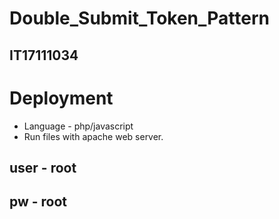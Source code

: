 # Double_Submit_Token_Pattern

## IT17111034

# Deployment
- Language - php/javascript
- Run files with apache web server.

## user - root
## pw - root
